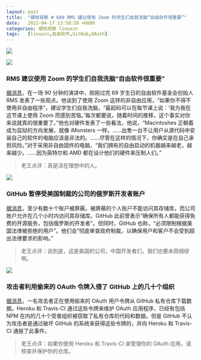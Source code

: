 ```yaml
---
layout: post
title:	"硬核观察 # 609 RMS 建议使用 Zoom 的学生们自我洗脑“自由软件很重要”"
date:	2022-04-17 13:58:28 +0800 
categories:	硬核观察 linuxcn 
tags:	[linuxcn,自由软件,GitHub,OAuth]
---
```



![](/Asserts/Images//attachment/album/202204/17/135710vte7g1cw9cgccnen.jpg)


![](/Asserts/Images//attachment/album/202204/17/135719fq6aqqgq6sgazgk7.jpg)


### RMS 建议使用 Zoom 的学生们自我洗脑“自由软件很重要”


[据消息](https://media.libreplanet.org/u/libreplanet/m/the-state-of-the-free-software-movement/)，在一场 90 分钟的演讲中，刚刚过完 69 岁生日的自由软件基金会创始人 RMS 发表了一些观点。他谈到了使用 Zoom 这样的非自由应用，“如果你不得不使用非自由程序”，建议学生们自我洗脑，“最起码可以在每节课上说：‘我为我在这节课上使用 Zoom 而感到苦恼。’每次都要说，随着时间的推移，这个事实对你来说就真的很重要了。”他也对硬件发表了一些看法，他说，“Macintoshes 正朝着成为监狱的方向发展，就像 iMonsters 一样。……出售一台不让用户从源代码中安装自己的软件的电脑应该是非法的。……尽管在这样的情况下，你确实是在自己承担风险。”对于采用非自由固件的电脑，“我们拥有的自由启动的机器越来越老，越来越少。……因为英特尔和 AMD 都在设计他们的硬件来压制人们。”



> 
> 老王点评：真是活在理想中的人。
> 
> 
> 


![](/Asserts/Images//attachment/album/202204/17/135730a740e0gla9jl01cc.jpg)


### GitHub 暂停受美国制裁的公司的俄罗斯开发者账户


[据消息](https://www.bleepingcomputer.com/news/security/github-suspends-accounts-of-russian-devs-at-sanctioned-companies/)，至少有数十个账户被屏蔽。被屏蔽的个人账户不能访问其存储库，而公司账户允许在几个小时内访问其存储库。GitHub 此前曾表示“确保所有人都能获得免费的开源服务，包括俄罗斯的开发者”。但同时，GitHub 也称，“必须限制根据美国法律被拒绝的用户”。他们会“彻底审查政府制裁，以确保用户和客户不会受到超出法律要求的影响。”



> 
> 老王点评：说到底，这是美国的公司，中国开发者们，我们也要未雨绸缪啊。
> 
> 
> 


![](/Asserts/Images//attachment/album/202204/17/135748d070z9vdhjlvhpo0.jpg)


### 攻击者利用偷来的 OAuth 令牌入侵了 GitHub 上的几十个组织


[据消息](https://github.blog/2022-04-15-security-alert-stolen-oauth-user-tokens/)，一名攻击者正在使用偷来的 OAuth 用户令牌从 GitHub 私有仓库下载数据。Heroku 和 Travis-CI 通过这些令牌来维护 OAuth 应用程序，已经有包括 NPM 在内的几十个受害组织被窃取了私有仓库的代码和数据。但是 GitHub 不认为攻击者是通过破坏 GitHub 的系统来获得这些令牌的，并向 Heroku 和 Travis-CI 通报了此事件。



> 
> 老王点评：如果你使用 Heroku 和 Travis-CI 来管理你的 OAuth 应用，请核查并保护你的仓库。
> 
> 
>
